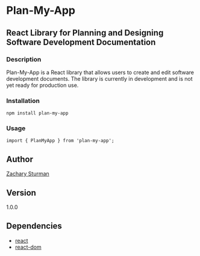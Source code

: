 # Plan-My-App 
## React Library for Planning and Designing Software Development Documentation

### Description
Plan-My-App is a React library that allows users to create and edit software development documents. The library is currently in development and is not yet ready for production use.

### Installation
```
npm install plan-my-app
```

### Usage
```
import { PlanMyApp } from 'plan-my-app';
```


## Author
[Zachary Sturman](https://www.zsdynamics.com)

## Version
1.0.0

## Dependencies
- [react](https://www.npmjs.com/package/react)
- [react-dom](https://www.npmjs.com/package/react-dom)